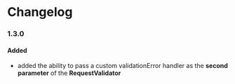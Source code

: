 # Changelog

### 1.3.0

#### Added

- added the ability to pass a custom validationError handler as the **second parameter** of the **RequestValidator**
